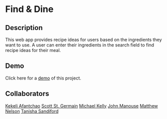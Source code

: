 # Find & Dine

## Description
This web app provides recipe ideas for users based on the ingredients they want to use. A user can enter their ingredients in the search field to find recipe ideas for their meal.

## Demo
Click here for a [demo](https://kellymedia.github.io/find-and-dine/) of this project.

## Collaborators
[Kekeli Afantchao](https://github.com/KekeliVA)
[Scott St. Germain](https://github.com/Scott7710)
[Michael Kelly](https://github.com/kellymedia)
[John Manouse](https://github.com/Mirageg4)
[Matthew Nelson](https://github.com/mnelson86)
[Tanisha Sandiford](https://github.com/TanishaB23)